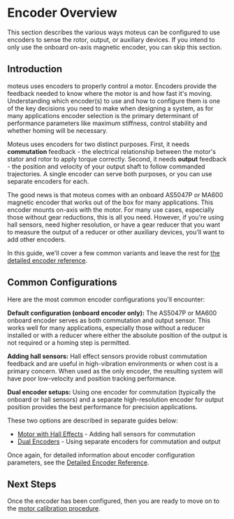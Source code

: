 # Encoder Overview

This section describes the various ways moteus can be configured to use encoders to sense the rotor, output, or auxiliary devices.  If you intend to only use the onboard on-axis magnetic encoder, you can skip this section.

## Introduction

moteus uses encoders to properly control a motor. Encoders provide the feedback needed to know where the motor is and how fast it's moving. Understanding which encoder(s) to use and how to configure them is one of the key decisions you need to make when designing a system, as for many applications encoder selection is the primary determinant of performance parameters like maximum stiffness, control stability and whether homing will be necessary.

Moteus uses encoders for two distinct purposes. First, it needs **commutation** feedback - the electrical relationship between the motor's stator and rotor to apply torque correctly. Second, it needs **output** feedback - the position and velocity of your output shaft to follow commanded trajectories. A single encoder can serve both purposes, or you can use separate encoders for each.

The good news is that moteus comes with an onboard AS5047P or MA600 magnetic encoder that works out of the box for many applications. This encoder mounts on-axis with the motor. For many use cases, especially those without gear reductions, this is all you need. However, if you're using hall sensors, need higher resolution, or have a gear reducer that you want to measure the output of a reducer or other auxiliary devices, you'll want to add other encoders.

In this guide, we'll cover a few common variants and leave the rest for [the detailed encoder reference](../reference/encoders.md).

## Common Configurations

Here are the most common encoder configurations you'll encounter:

**Default configuration (onboard encoder only):** The AS5047P or MA600 onboard encoder serves as both commutation and output sensor. This works well for many applications, especially those without a reducer installed or with a reducer where either the absolute position of the output is not required or a homing step is permitted.

**Adding hall sensors:** Hall effect sensors provide robust commutation feedback and are useful in high-vibration environments or when cost is a primary concern.  When used as the only encoder, the resulting system will have poor low-velocity and position tracking performance.

**Dual encoder setups:** Using one encoder for commutation (typically the onboard or hall sensors) and a separate high-resolution encoder for output position provides the best performance for precision applications.

These two options are described in separate guides below:

- [Motor with Hall Effects](hall-effects.md) - Adding hall sensors for commutation
- [Dual Encoders](dual-encoders.md) - Using separate encoders for commutation and output

Once again, for detailed information about encoder configuration parameters, see the [Detailed Encoder Reference](../reference/encoders.md).

## Next Steps

Once the encoder has been configured, then you are ready to move on to the [motor calibration procedure](calibration.md).
